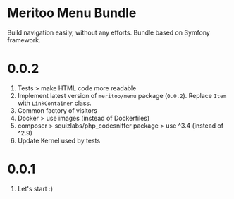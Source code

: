 # Meritoo Menu Bundle

Build navigation easily, without any efforts. Bundle based on Symfony framework.

# 0.0.2

1. Tests > make HTML code more readable
2. Implement latest version of `meritoo/menu` package (`0.0.2`). Replace `Item` with `LinkContainer` class.
3. Common factory of visitors
4. Docker > use images (instead of Dockerfiles)
5. composer > squizlabs/php_codesniffer package > use ^3.4 (instead of ^2.9)
6. Update Kernel used by tests

# 0.0.1

1. Let's start :)
